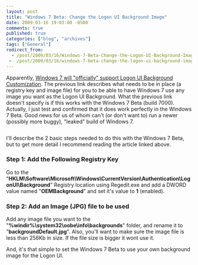 ```yaml
---
layout: post
title: "Windows 7 Beta: Change the Logon UI Background Image"
date: 2009-03-16 19:03:00 -0500
comments: true
published: true
categories: ["blog", "archives"]
tags: ["General"]
redirect_from: 
  - /post/2009/03/16/Windows-7-Beta-Change-the-Logon-UI-Background-Image
 -  /post/2009/03/16/windows-7-beta-change-the-logon-ui-background-image
---
```

<!-- more -->
<p>Apparently, <a href="http://www.withinwindows.com/2009/03/15/windows-7-to-officially-support-logon-ui-background-customization/">Windows 7 will "officially" support Logon UI Background Customization</a>. The previous link describes what needs to be in place (a registry key and image file) for you to be able to have Windows 7 use any image you want as the Logon UI Background. What the previous link doesn't specify is if this works with the Windows 7 Beta (build 7000). Actually, I just test and confirmed that it does work perfectly in the Windows 7 Beta. Good news for us of whom can't (or don't want to) run a newer (possibly more buggy), "leaked" build of Windows 7.</p>
<p><img style="padding-left: 5px" src="/images/postsWindows7Beta_CustomLogonUIBackground.png" alt="" /></p>
<p>I'll describe the 2 basic steps needed to do this with the Windows 7 Beta, but to get more detail I recommend reading the article linked above.</p>
<h3>Step 1: Add the Following Registry Key</h3>
<p>Go to the "<strong>HKLM\Software\Microsoft\Windows\CurrentVersion\Authentication\LogonUI\Background</strong>" Registry location using Regedit.exe and add a DWORD value named "<strong>OEMBackground</strong>" and set it's value to <strong>1</strong> (enabled).</p>
<h3>Step 2: Add an Image (JPG) file to be used</h3>
<p>Add any image file you want to the "<strong>%windir%\system32\oobe\info\backgrounds</strong>" folder, and rename it to "<strong>backgroundDefault.jpg</strong>". Also, you'll want to make sure the image file is less than 256Kb in size. If the file size is bigger it wont use it.</p>
<p>And, it's that simple to set the Windows 7 Beta to use your own background image for the Logon UI.</p>
<p>&nbsp;</p>

